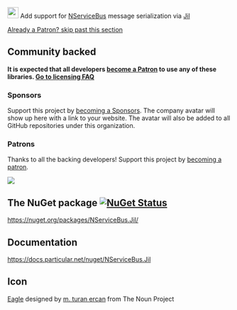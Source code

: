 <img src="https://raw.github.com/NServiceBusExtensions/NServiceBus.Jil/master/src/icon.png" height="25px"> Add support for [NServiceBus](https://particular.net/NServiceBus) message serialization via [Jil](https://github.com/kevin-montrose/Jil)

<!--- StartOpenCollectiveBackers -->

[Already a Patron? skip past this section](#endofbacking)


## Community backed

**It is expected that all developers [become a Patron](https://opencollective.com/nservicebusextensions/order/6976) to use any of these libraries. [Go to licensing FAQ](https://github.com/NServiceBusExtensions/Home/blob/master/readme.md#licensingpatron-faq)**


### Sponsors

Support this project by [becoming a Sponsors](https://opencollective.com/nservicebusextensions/order/6972). The company avatar will show up here with a link to your website. The avatar will also be added to all GitHub repositories under this organization.


### Patrons

Thanks to all the backing developers! Support this project by [becoming a patron](https://opencollective.com/nservicebusextensions/order/6976).

<img src="https://opencollective.com/nservicebusextensions/tiers/patron.svg?width=890&avatarHeight=60&button=false">

<!--- EndOpenCollectiveBackers -->

<a href="#" id="endofbacking"></a>

## The NuGet package [![NuGet Status](http://img.shields.io/nuget/v/NServiceBus.Jil.svg)](https://www.nuget.org/packages/NServiceBus.Jil/)

https://nuget.org/packages/NServiceBus.Jil/


## Documentation

https://docs.particular.net/nuget/NServiceBus.Jil


## Icon

<a href="http://thenounproject.com/term/eagle/58506/" target="_blank">Eagle</a> designed by <a href="http://thenounproject.com/mte/" target="_blank">m. turan ercan</a> from The Noun Project